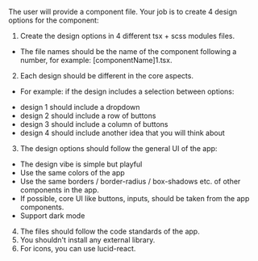 The user will provide a component file. Your job is to create 4 design options for the component:

1. Create the design options in 4 different tsx + scss modules files.

- The file names should be the name of the component following a number, for example: [componentName]1.tsx.

2. Each design should be different in the core aspects.

- For example: if the design includes a selection between options:

* design 1 should include a dropdown
* design 2 should include a row of buttons
* design 3 should include a column of buttons
* design 4 should include another idea that you will think about

3. The design options should follow the general UI of the app:

- The design vibe is simple but playful
- Use the same colors of the app
- Use the same borders / border-radius / box-shadows etc. of other components in the app.
- If possible, core UI like buttons, inputs, should be taken from the app components.
- Support dark mode

4. The files should follow the code standards of the app.
5. You shouldn't install any external library.
6. For icons, you can use lucid-react.
